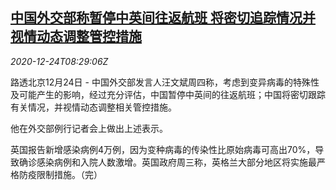 <!--1608801795000-->
[中国外交部称暂停中英间往返航班 将密切追踪情况并视情动态调整管控措施](https://cn.reuters.com/article/china-mofa-uk-flights-covid-1224-idCNKBS28Y0SK)
------

<div><i>2020-12-24T08:29:06Z</i></div><p>路透北京12月24日 - 中国外交部发言人汪文斌周四称，考虑到变异病毒的特殊性及可能产生的影响，经过充分评估，中国暂停中英间的往返航班；中国将密切跟踪有关情况，并视情动态调整相关管控措施。</p><p>他在外交部例行记者会上做出上述表示。</p><p>英国报告新增感染病例4万例，因为变种病毒的传染性比原始病毒可高出70%，导致确诊感染病例和入院人数激增。英国政府周三称，英格兰大部分地区将实施最严格防疫限制措施。（完）</p>
